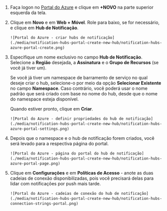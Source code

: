 

1. Faça logon no [Portal do Azure](https://portal.azure.com) e clique em **+NOVO** na parte superior esquerda da tela.
2. Clique em **Novo** e em **Web + Móvel**. Role para baixo, se for necessário, e clique em **Hub de Notificação**.
   
       ![Portal do Azure - criar hubs de notificação](./media/notification-hubs-portal-create-new-hub/notification-hubs-azure-portal-create.png)
3. Especifique um nome exclusivo no campo **Hub de Notificação**. Selecione a **Região** desejada, a **Assinatura** e o **Grupo de Recursos** (se você já tiver um).
   
    Se você já tiver um namespace de barramento de serviço no qual deseje criar o hub, selecione-o por meio da opção **Selecionar Existente** no campo **Namespace**. Caso contrário, você poderá usar o nome padrão que será criado com base no nome do hub, desde que o nome do namespace esteja disponível.
   
    Quando estiver pronto, clique em **Criar**.
   
       ![Portal do Azure - definir propriedades do hub de notificação](./media/notification-hubs-portal-create-new-hub/notification-hubs-azure-portal-settings.png)
4. Depois que o namespace e o hub de notificação forem criados, você será levado para a respectiva página do portal.
   
       ![Portal do Azure - página do portal do hub de notificação](./media/notification-hubs-portal-create-new-hub/notification-hubs-azure-portal-page.png)
5. Clique em **Configurações** e em **Políticas de Acesso** - anote as duas cadeias de conexão disponibilizadas, pois você precisará delas para lidar com notificações por push mais tarde.
   
       ![Portal do Azure - cadeias de conexão do hub de notificação](./media/notification-hubs-portal-create-new-hub/notification-hubs-connection-strings-portal.png)

<!---HONumber=AcomDC_0413_2016-->
